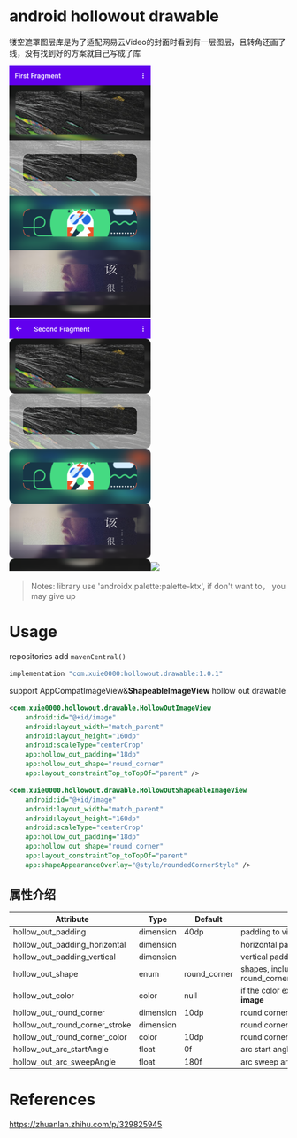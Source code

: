 # android hollowout drawable

镂空遮罩图层库是为了适配网易云Video的封面时看到有一层图层，且转角还画了线，没有找到好的方案就自己写成了库

<img src="hollowout-drawable.png" width="256"/><img src="hollowout-drawable2.png" width="256"/><img src="https://user-images.githubusercontent.com/8099426/122522727-da158c00-d048-11eb-81e6-00ce67ec0b75.gif" width="256"/>

> Notes: library use 'androidx.palette:palette-ktx', if don't want to， you may give up

# Usage

repositories add `mavenCentral()`

```groovy
implementation "com.xuie0000:hollowout.drawable:1.0.1"
```

support AppCompatImageView&**ShapeableImageView** hollow out drawable

```xml
<com.xuie0000.hollowout.drawable.HollowOutImageView
    android:id="@+id/image"
    android:layout_width="match_parent"
    android:layout_height="160dp"
    android:scaleType="centerCrop"
    app:hollow_out_padding="18dp"
    app:hollow_out_shape="round_corner"
    app:layout_constraintTop_toTopOf="parent" />
```

```xml
<com.xuie0000.hollowout.drawable.HollowOutShapeableImageView
    android:id="@+id/image"
    android:layout_width="match_parent"
    android:layout_height="160dp"
    android:scaleType="centerCrop"
    app:hollow_out_padding="18dp"
    app:hollow_out_shape="round_corner"
    app:layout_constraintTop_toTopOf="parent"
    app:shapeAppearanceOverlay="@style/roundedCornerStyle" />
```

## 属性介绍

Attribute | Type | Default | Description
---|---|---|---
hollow_out_padding | dimension | 40dp | padding to view side
hollow_out_padding_horizontal | dimension | | horizontal padding to view side
hollow_out_padding_vertical | dimension | | vertical padding to view side
hollow_out_shape | enum | round_corner | shapes, include round_corner,circle,oval,rectangle,arc
hollow_out_color | color | null | if the color exist, will **replace blur image**
hollow_out_round_corner | dimension | 10dp | round corner radius
hollow_out_round_corner_stroke | dimension | | round corner stroke width
hollow_out_round_corner_color | color | 10dp | round corner stroke color
hollow_out_arc_startAngle | float | 0f | arc start angle
hollow_out_arc_sweepAngle | float | 180f | arc sweep angle

# References

https://zhuanlan.zhihu.com/p/329825945